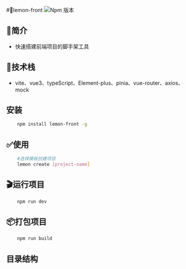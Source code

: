 #🍋lemon-front
![Npm 版本](https://img.shields.io/badge/lemon--front-V0.0.5%20-green)

## 📖简介
- 快速搭建前端项目的脚手架工具

## 🤖技术栈
- vite、vue3、typeScript、Element-plus、pinia、vue-router、axios、mock

## 安装
```bash
    npm install lemon-front -g
```
## ✅使用
```bash
    #选择模板创建项目
    lemon create [project-name]
```

## 🎬运行项目
```bash
    npm run dev
```

## 📦打包项目
```bash
    npm run build
```


## 目录结构
```

